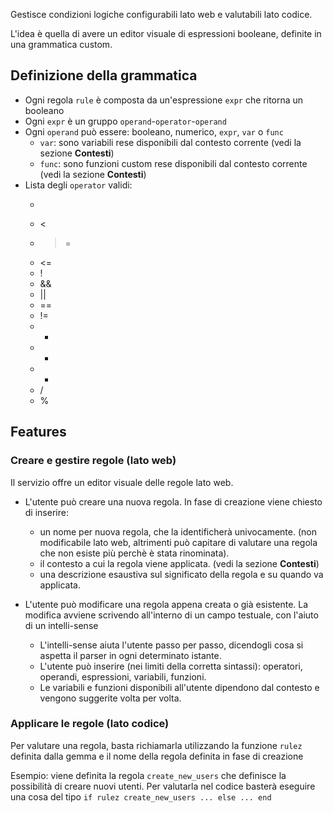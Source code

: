 Gestisce condizioni logiche configurabili lato web e valutabili lato codice.

L'idea è quella di avere un editor visuale di espressioni booleane, definite in una grammatica custom.

## Definizione della grammatica

* Ogni regola `rule` è composta da un'espressione `expr` che ritorna un booleano
* Ogni `expr` è un gruppo `operand`-`operator`-`operand`
* Ogni `operand` può essere: booleano, numerico, `expr`, `var` o `func`
  * `var`: sono variabili rese disponibili dal contesto corrente (vedi la sezione **Contesti**)
  * `func`: sono funzioni custom rese disponibili dal contesto corrente (vedi la sezione **Contesti**)
* Lista degli `operator` validi:
  * >
  * <
  * >=
  * <=
  * !
  * &&
  * ||
  * ==
  * !=
  * +
  * -
  * *
  * /
  * %

## Features

### Creare e gestire regole (lato web)
Il servizio offre un editor visuale delle regole lato web.

* L'utente può creare una nuova regola. In fase di creazione viene chiesto di inserire:

  * un nome per nuova regola, che la identificherà univocamente. (non modificabile lato web, altrimenti può capitare di valutare una regola che non esiste più perchè è stata rinominata).
  * il contesto a cui la regola viene applicata. (vedi la sezione **Contesti**)
  * una descrizione esaustiva sul significato della regola e su quando va applicata.

* L'utente può modificare una regola appena creata o già esistente. La modifica avviene scrivendo all'interno di un campo testuale, con l'aiuto di un intelli-sense
  * L'intelli-sense aiuta l'utente passo per passo, dicendogli cosa si aspetta il parser in ogni determinato istante.
  * L'utente può inserire (nei limiti della corretta sintassi): operatori, operandi, espressioni, variabili, funzioni.
  * Le variabili e funzioni disponibili all'utente dipendono dal contesto e vengono suggerite volta per volta.

### Applicare le regole (lato codice)

Per valutare una regola, basta richiamarla utilizzando la funzione `rulez` definita dalla gemma e il nome della regola definita in fase di creazione

  Esempio: viene definita la regola `create_new_users` che definisce la possibilità di creare nuovi utenti.
  Per valutarla nel codice basterà eseguire una cosa del tipo `if rulez create_new_users ... else ... end`  
